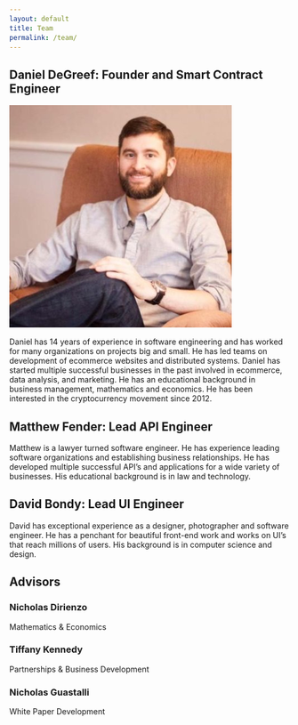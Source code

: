 ```yaml
---
layout: default
title: Team
permalink: /team/
---
```


## Daniel DeGreef: Founder and Smart Contract Engineer

![Daniel DeGreef Photo](/images/danphoto.jpg "Daniel DeGreef")

Daniel has 14 years of experience in software engineering and has worked for many organizations on projects big and small. He has led teams on development of ecommerce websites and distributed systems. Daniel has started multiple successful businesses in the past involved in ecommerce, data analysis, and marketing. He has an educational background in business management, mathematics and economics. He has been interested in the cryptocurrency movement since 2012.

## Matthew Fender: Lead API Engineer

Matthew is a lawyer turned software engineer. He has experience leading software organizations and establishing business relationships. He has developed multiple successful API’s and applications for a wide variety of businesses. His educational background is in law and technology.


## David Bondy: Lead UI Engineer

David has exceptional experience as a designer, photographer and software engineer. He has a penchant for beautiful front-end work and works on UI’s that reach millions of users. His background is in computer science and design.


## Advisors

### Nicholas Dirienzo
Mathematics & Economics
### Tiffany Kennedy
Partnerships & Business Development
### Nicholas Guastalli
White Paper Development
